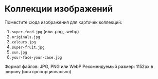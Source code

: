 # Коллекции изображений

Поместите сюда изображения для карточек коллекций:

1. `super-food.jpg` (или .png, .webp)
2. `originals.jpg`
3. `colours.jpg`
4. `super-fruit.jpg`
5. `sun.jpg`
6. `your-face-your-case.jpg`

Формат файлов: JPG, PNG или WebP
Рекомендуемый размер: 1152px в ширину (или пропорционально)

